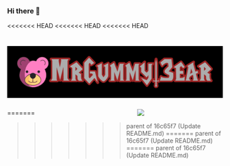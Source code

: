 ### Hi there 👋
<<<<<<< HEAD
<<<<<<< HEAD
<<<<<<< HEAD
<h1 align="center">
  <img src="MrGummy-3ear-08-10-2023.gif" alt="MrGummyl3ear" />
</h1>

<img align='right' src='https://user-images.githubusercontent.com/5713670/87202985-820dcb80-c2b6-11ea-9f56-7ec461c497c3.gif' width='200'>

=======
>>>>>>> parent of 16c65f7 (Update README.md)
=======
>>>>>>> parent of 16c65f7 (Update README.md)
=======
>>>>>>> parent of 16c65f7 (Update README.md)

<!--
**MrGummyl3ear/MrGummyl3ear** is a ✨ _special_ ✨ repository because its `README.md` (this file) appears on your GitHub profile.

Here are some ideas to get you started:

- 🔭 I’m currently working on ...
- 🌱 I’m currently learning ...
- 👯 I’m looking to collaborate on ...
- 🤔 I’m looking for help with ...
- 💬 Ask me about ...
- 📫 How to reach me: ...
- 😄 Pronouns: ...
- ⚡ Fun fact: ...
-->
